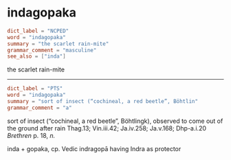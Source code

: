 # indagopaka

``` toml
dict_label = "NCPED"
word = "indagopaka"
summary = "the scarlet rain-mite"
grammar_comment = "masculine"
see_also = ["inda"]
```

the scarlet rain\-mite

--------------------

``` toml
dict_label = "PTS"
word = "indagopaka"
summary = "sort of insect (“cochineal, a red beetle”, Böhtlin"
grammar_comment = "a"
```

sort of insect (“cochineal, a red beetle”, Böhtlingk), observed to come out of the ground after rain Thag.13; Vin.iii.42; Ja.iv.258; Ja.v.168; Dhp\-a.i.20 *Brethren* p. 18, *n.*

inda \+ gopaka, cp. Vedic indragopā having Indra as protector


